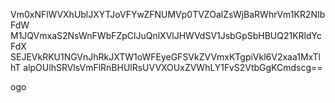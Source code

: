 Vm0xNFlWVXhUblJXYTJoVFYwZFNUMVp0TVZOalZsWjBaRWhrVm1KR2NIbFdW
M1JQVmxaS2NsWnFWbFZpClJuQnlXVlJHWVdSV1JsbGpSbHBUQ21KRldYcFdX
SEJEVkRKU1NGVnJhRkJXTW1oWFEyeGFSVkZVVmxKTgpiVkl6V2xaa1MxTlhT
alpOUlhSRVlsVmFlRnBHUlRsUVVXOUxZVWhLY1FvS2VtbGgKCmdscg==

ogo